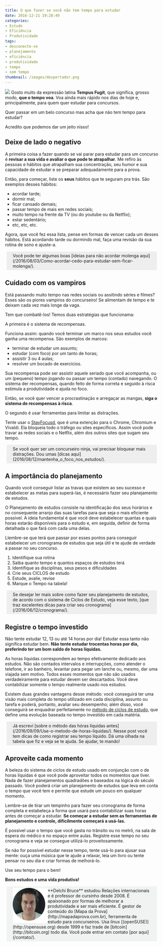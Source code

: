 ```yaml
---
title: O que fazer se você não tem tempo para estudar
date: 2016-12-21 19:28:49
categories:
- Estudo
- Eficiência
- Produtividade
tags:
- desconecte-se
- planejamento
- eficiência
- produtividade
- tempo
- sem tempo
thumbnail: /images/despertador.png
---
```

![](/images/despertador.png)
Gosto muito da expressão latina **__Tempus Fugit__**, que significa, grosso modo, **que o tempo voa**. Voa ainda mais rápido nos dias de hoje e, principalmente, para quem quer estudar para concursos.

Quer passar em um belo concurso mas acha que não tem tempo para estudar?

Acredito que podemos dar um jeito nisso!
<!-- more -->

## Deixe de lado o negativo

A primeira coisa a fazer quando se vai parar para estudar para um concurso é **revisar a sua vida e avaliar o que pode te atrapalhar**. Me refiro às pessoas e hábitos que atrapalham sua concentração, seu humor e sua capacidade de estudar e se preparar adequadamente para a prova.

Então, para começar, liste os **seus** hábitos que te seguram pra trás. São exemplos desses hábitos:
-   acordar tarde;
-   dormir mal;
-   ficar cansado demais;
-   passar tempo de mais em redes sociais;
-   muito tempo na frente da TV (ou do youtube ou da Netflix);
-   estar sedentário;
-   etc, etc, etc.

Agora, que você fez essa lista, pense em formas de vencer cada um desses hábitos. Está acordando tarde ou dormindo mal, faça uma revisão da sua rotina de sono e ajuste-a.
<div style="padding: 5px 20px; margin: 5px; background: #eee;">Você pode ter algumas boas [ideias para não acordar molenga aqui](/2016/08/03/Como-acordar-cedo-para-estudar-sem-ficar-molenga/).</div>

## Cuidado com os vampiros
Está passando muito tempo nas redes sociais ou assitindo séries e filmes? Esses são os piores vampiros do concurseiro! Se alimentam de tempo e te deixam cada vez mais longe da vaga.

Tem que combatê-los! Temos duas estratégias que funcionama:

A primeira é o sistema de recompensas.

Funciona assim: quando você terminar um marco nos seus estudos você ganha uma recompensa. São exemplos de marcos:
-   terminar de estudar um assunto;
-   estudar (com foco) por um tanto de horas;
-   assistir 3 ou 4 aulas;
-   resolver um bocado de exercícios.

Sua recompensa pode ser assistir aquele seriado que você acompanha, ou um (pequeno) tempo jogando ou passar um tempo (contado) navegando. O sistema der recompensas, quando feito de forma correta e seguido à risca estimula a produtividade e ajuda no foco.

Então, se você quer vencer a procrastinação e arregaçar as mangas, **siga o sistema de recompensas à risca**.

O segundo é usar ferramentas para limitar as distrações.

Tente usar o [StayFocusd](https://chrome.google.com/webstore/detail/stayfocusd/laankejkbhbdhmipfmgcngdelahlfoji/related), que é uma extenção para o Chrome, Chromium e Vivaldi. Ela bloqueia todo o tráfego ou sites específicos. Assim você pode travar as redes sociais e o Netflix, além dos outros sites que sugam seu tempo.


<div style="padding: 5px 20px; margin: 5px; background: #eee;">Se você quer ser um concurseiro ninja, vai precisar bloquear mais distrações. Dou umas [dicas aqui](2016/08/12/mantenha_o_foco_nos_estudos/).</div>


## A importância do planejamento

Quando você conseguir listar as travas que existem ao seu sucesso e estabelecer as metas para superá-las, é necessário fazer seu planejamento de estudos.

O Planejamento de estudos consiste na identificação dos seus horários e no consequente arranjo das suas tarefas para que seja o mais eficiente possível. A ideia fundamental é que você deve estabelecer quantas e quais horas estarão disponíveis para o estudo e, em seguida, definir de forma detalhada o que fará com cada uma delas.

Llembre-se que terá que passar por esses pontos para conseguir estabelecer um cronograma de estudos que seja útil e te ajude de verdade a passar no seu concurso.

1.  Identifique sua rotina
1.  Saiba quanto tempo e quantos espaços de estudos terá
1.  Identifique as disciplinas, seus pesos e dificuldades
1.  Crie seus CICLOS de estudo
1.  Estude, avalie, revise
1.  Marque o Tempo na tabela!

<div style="padding: 5px 20px; margin: 5px; background: #eee;">Se desejar ler mais sobre como fazer seu planejamento de estudos, de acordo com o sistema de Ciclos de Estudo, veja esse texto, [que traz excelentes dicas para criar seu cronograma](/2016/06/12/cronograma/).</div>

## Registre o tempo investido

Não tente estudar 12, 13 ou até 14 horas por dia! Estudar essa tanto não significa estudar bem. **Não tente estudar trocentas horas por dia, preferindo ter um bom saldo de horas líquidas.**

As horas líquidas correspondem ao tempo efetivamente dedicado aos estudos. Não são contados intervalos e interrupções, como atender o telefone, ir ao banheiro, levantar para pegar um lanche ou, mesmo, dar uma viajada sem motivo. Todos esses momentos que não são usados verdadeiramente para estudar devem ser descartados. Você deve contabilizar somente o tempo realmente usado nos estudos.

Existem duas grandes vantagens desse método: você conseguirá ter uma visão mais completa do tempo utilizado em cada disciplina, assunto ou tarefa e poderá, portanto, avaliar seu desempenho; além disso, você conseguirá se enquadrar perfeitamente no [método de ciclos de estudo](/2016/06/12/cronograma/), que define uma evolução baseada no tempo investido em cada matéria.

<div style="padding: 5px 20px; margin: 5px; background: #eee;">Já escrevi [sobre o método das hóras líquidas antes](/2016/09/09/Use-o-metodo-de-horas-liquidas/). Nesse post você tem dicas de como registrar seu tempo líquido. Dá uma olhada na tabela que fiz e veja se te ajuda. Se ajudar, te mando!</div>

## Aproveite cada momento

A beleza do sistema de ciclos de estudo usado em conjunção com o de horas líquidas é que você pode aproveitar todos os momentos que tiver. Nada de fazer planejamentos quadradões e baseados na lógica do século passado. Você poderá criar um planejamento de estudos que leva em conta o tempo que você tem e permite que estude um pouco em qualquer momento.

Lembre-se de tirar um tempinho para fazer seu cronograma de forma completa e estabeleça a forma que usará para contabilizar suas horas antes de começar a estudar. **Se começar a estudar sem as ferramentas de planejamento e controle, dificilmente começará a usá-las.**

É possível usar o tempo que você gasta no trânsito ou no metrô, na sala de espera do médico e no espaço entre aulas. Registre esse tempo no seu cronograma e veja se consegue utilizá-lo proveitosamente.

Se não for possível estudar nesse tempo, tente usá-lo para ajusar sua mente: ouça uma música que te ajude a relaxar, leia um livro ou tente pensar no seu dia e criar formas de melhorá-lo.

Use seu tempo para o bem!

**Bons estudos e uma vida produtiva!**

<div style="padding: 5px 20px; margin: 5px; background: #F0F3F1;"><img src="/images/new_eu_round_pad.png" style="float:left;width:115px;height:115px;">**Delchi Bruce** estudou Relações internacionais e é professor de cursinho desde 2008. É apaixonado por formas de melhorar a produtividade e ser mais eficiente. É gestor de conteúdo do [Mapa da Prova](http://mapadaprova.com.br), ferramenta de estudo para concurseiros. Usa linux [(openSUSE)](http://opensuse.org) desde 1999 e faz trade de [bitcoin](http://bitcoin.org) todo dia.
Você pode entrar em contato [por aqui](/contato/).</div>
